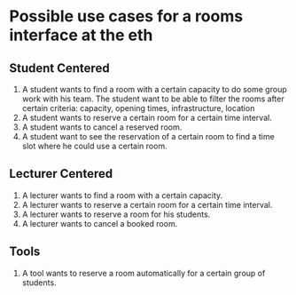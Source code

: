 # Possible use cases for a rooms interface at the eth

## Student Centered

1. A student wants to find a room with a certain capacity to do some group work with his team. 
   The student want to be able to filter the rooms after certain criteria: capacity, opening times, infrastructure, location
2. A student wants to reserve a certain room for a certain time interval.
3. A student wants to cancel a reserved room.
4. A student want to see the reservation of a certain room to find a time slot where he could use a certain room.

## Lecturer Centered

1. A lecturer wants to find a room with a certain capacity. 
2. A lecturer wants to reserve a certain room for a certain time interval.
3. A lecturer wants to reserve a room for his students.
4. A lecturer wants to cancel a booked room.

## Tools

1. A tool wants to reserve a room automatically for a certain group of students.

